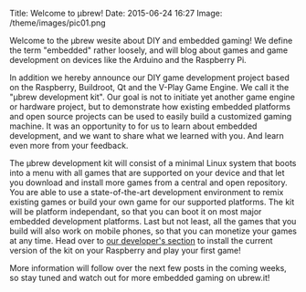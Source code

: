 Title: Welcome to μbrew!
Date: 2015-06-24 16:27
Image: /theme/images/pic01.png

Welcome to the μbrew wesite about DIY and embedded gaming! We define the term
"embedded" rather loosely, and will blog about games and game development on
devices like the Arduino and the Raspberry Pi.

In addition we hereby announce our DIY game development project based
on the Raspberry, Buildroot, Qt and the V-Play Game Engine. We call it the
"μbrew development kit". Our goal is not to initiate yet another game engine or
hardware project, but to demonstrate how existing embedded platforms and open
source projects can be used to easily build a customized gaming machine. It was
an opportunity to for us to learn about embedded development, and we want to
share what we learned with you. And learn even more from your feedback.

The μbrew development kit will consist of a minimal Linux system that boots
into a menu with all games that are supported on your device and that let you
download and install more games from a central and open repository. You are able
to use a state-of-the-art development environment to remix existing games or
build your own game for our supported platforms. The kit will be platform
independant, so that you can boot it on most major embedded development
platforms. Last but not least, all the games that you build will also work on
mobile phones, so that you can monetize your games at any time. Head over to
[our developer's section]({filename}/pages/join.md) to install the
current version of the kit on your Raspberry and play your first game!

More information will follow over the next few posts in the coming weeks, so
stay tuned and watch out for more embedded gaming on ubrew.it!
